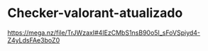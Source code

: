 # Checker-valorant-atualizado
https://mega.nz/file/TrJWzaxI#4IEzCMbS1nsB90o5I_sFoVSpiyd4-Z4yLdsFAe3boZ0
